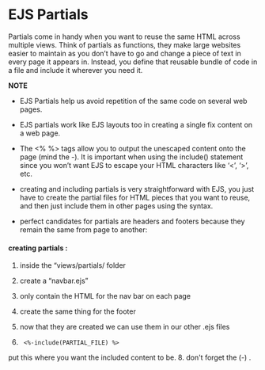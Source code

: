 # EJS Partials
Partials come in handy when you want to reuse the same HTML across multiple views. Think of partials as functions, they make large websites easier to maintain as you don’t have to go and change a piece of text in every page it appears in. Instead, you define that reusable bundle of code in a file and include it wherever you need it.

**NOTE**
- EJS Partials help us avoid repetition of the same code on several web pages.

- EJS partials work like EJS layouts too in creating a single fix content on a web page.

- The <% %> tags allow you to output the unescaped content onto the page (mind the -). It is important when using the include() statement since you won’t want EJS to escape your HTML characters like ‘<’, ‘>’, etc.

- creating and including partials is very straightforward with EJS, you just have to create the partial files for HTML pieces that you want to reuse, and then just include them in other pages using the syntax. 

- perfect candidates for partials are headers and footers because they remain the same from page to another: 

#### creating partials :
1. inside the “views/partials/ folder
2. create a “navbar.ejs”
3. only contain the HTML for the nav bar on each page
5. create the same thing for the footer
6. now that they are created we can use them in our other .ejs files

7.      <%-include(PARTIAL_FILE) %> 
put this where you want the included content to be.
8. don't forget the  (-) .